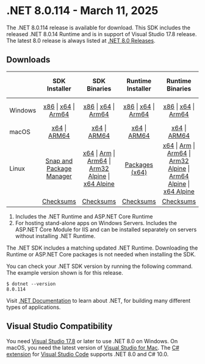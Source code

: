 # .NET 8.0.114 - March 11, 2025

The .NET 8.0.114 release is available for download. This SDK includes the released .NET 8.0.14 Runtime and is in support of Visual Studio 17.8 release. The latest 8.0 release is always listed at [.NET 8.0 Releases](../README.md).

## Downloads

|           | SDK Installer                        | SDK Binaries                 | Runtime Installer                                        | Runtime Binaries                                 | ASP.NET Core Runtime           |Windows Desktop Runtime          |
| --------- | :------------------------------------------:     | :----------------------:                 | :---------------------------:                            | :-------------------------:                      | :-----------------:            | :-----------------:            |
| Windows   | [x86][dotnet-sdk-win-x86.exe] \| [x64][dotnet-sdk-win-x64.exe] \| [Arm64][dotnet-sdk-win-arm64.exe] | [x86][dotnet-sdk-win-x86.zip] \| [x64][dotnet-sdk-win-x64.zip] \|  [Arm64][dotnet-sdk-win-arm64.zip] | [x86][dotnet-runtime-win-x86.exe] \| [x64][dotnet-runtime-win-x64.exe] \| [Arm64][dotnet-runtime-win-arm64.exe] | [x86][dotnet-runtime-win-x86.zip] \| [x64][dotnet-runtime-win-x64.zip] \| [Arm64][dotnet-runtime-win-arm64.zip] | [x86][aspnetcore-runtime-win-x86.exe] \| [x64][aspnetcore-runtime-win-x64.exe] \| [Hosting Bundle][dotnet-hosting-win.exe] | [x86][windowsdesktop-runtime-win-x86.exe] \| [x64][windowsdesktop-runtime-win-x64.exe] \| [Arm64][windowsdesktop-runtime-win-arm64.exe] |
| macOS     | [x64][dotnet-sdk-osx-x64.pkg] \| [ARM64][dotnet-sdk-osx-arm64.pkg] | [x64][dotnet-sdk-osx-x64.tar.gz] \| [ARM64][dotnet-sdk-osx-arm64.tar.gz]  | [x64][dotnet-runtime-osx-x64.pkg] \| [ARM64][dotnet-runtime-osx-arm64.pkg] | [x64][dotnet-runtime-osx-x64.tar.gz] \| [ARM64][dotnet-runtime-osx-arm64.tar.gz]| [x64][aspnetcore-runtime-osx-x64.tar.gz] \| [ARM64][aspnetcore-runtime-osx-arm64.tar.gz] | - |
| Linux     |  [Snap and Package Manager](../install-linux.md)  | [x64][dotnet-sdk-linux-x64.tar.gz] \| [Arm][dotnet-sdk-linux-arm.tar.gz]  \| [Arm64][dotnet-sdk-linux-arm64.tar.gz] \| [Arm32 Alpine][dotnet-sdk-linux-musl-arm.tar.gz]  \| [x64 Alpine][dotnet-sdk-linux-musl-x64.tar.gz] | [Packages (x64)][linux-packages] | [x64][dotnet-runtime-linux-x64.tar.gz] \| [Arm][dotnet-runtime-linux-arm.tar.gz] \| [Arm64][dotnet-runtime-linux-arm64.tar.gz] \| [Arm32 Alpine][dotnet-runtime-linux-musl-arm.tar.gz] \| [Arm64 Alpine][dotnet-runtime-linux-musl-arm64.tar.gz] \| [x64 Alpine][dotnet-runtime-linux-musl-x64.tar.gz]  | [x64][aspnetcore-runtime-linux-x64.tar.gz]  \| [Arm][aspnetcore-runtime-linux-arm.tar.gz] \| [Arm64][aspnetcore-runtime-linux-arm64.tar.gz] \| [x64 Alpine][aspnetcore-runtime-linux-musl-x64.tar.gz] | - |
|  | [Checksums][checksums-sdk]                             | [Checksums][checksums-sdk]                                      | [Checksums][checksums-runtime]                             | [Checksums][checksums-runtime]  | [Checksums][checksums-runtime]  | [Checksums][checksums-runtime] |

1. Includes the .NET Runtime and ASP.NET Core Runtime
2. For hosting stand-alone apps on Windows Servers. Includes the ASP.NET Core Module for IIS and can be installed separately on servers without installing .NET Runtime.

The .NET SDK includes a matching updated .NET Runtime. Downloading the Runtime or ASP.NET Core packages is not needed when installing the SDK.

You can check your .NET SDK version by running the following command. The example version shown is for this release.

```console
$ dotnet --version
8.0.114
```

Visit [.NET Documentation](https://learn.microsoft.com/dotnet/) to learn about .NET, for building many different types of applications.

## Visual Studio Compatibility

You need [Visual Studio 17.8](https://visualstudio.microsoft.com) or later to use .NET 8.0 on Windows. On macOS, you need the latest version of [Visual Studio for Mac](https://visualstudio.microsoft.com/vs/mac/). The [C# extension](https://code.visualstudio.com/docs/languages/dotnet) for [Visual Studio Code](https://code.visualstudio.com/) supports .NET 8.0 and C# 10.0.

[checksums-runtime]: https://builds.dotnet.microsoft.com/dotnet/checksums/8.0.14-sha.txt
[checksums-sdk]: https://builds.dotnet.microsoft.com/dotnet/checksums/8.0.14-sha.txt

[linux-packages]: ../install-linux.md

[//]: # ( Runtime 8.0.14)
[dotnet-runtime-linux-arm.tar.gz]: https://download.visualstudio.microsoft.com/download/pr/c3eae65b-60c5-4f4c-b466-e2671fa9e044/ca57cc875f7991917e6542fa404e94a9/dotnet-runtime-8.0.14-linux-arm.tar.gz
[dotnet-runtime-linux-arm64.tar.gz]: https://download.visualstudio.microsoft.com/download/pr/0e0083e7-0829-4d6b-ae47-6954508bb545/47c8c96704206348f8aced67d9f5552b/dotnet-runtime-8.0.14-linux-arm64.tar.gz
[dotnet-runtime-linux-musl-arm.tar.gz]: https://download.visualstudio.microsoft.com/download/pr/b88a6ecc-0c4b-4a7d-8132-f8721d61894b/0d3709409cc78b35be63a2f1af83d71b/dotnet-runtime-8.0.14-linux-musl-arm.tar.gz
[dotnet-runtime-linux-musl-arm64.tar.gz]: https://download.visualstudio.microsoft.com/download/pr/4017f053-7dfe-482b-a7d8-7302765e1753/61b9df3ac4ca545508eec68556c4ee1b/dotnet-runtime-8.0.14-linux-musl-arm64.tar.gz
[dotnet-runtime-linux-musl-x64.tar.gz]: https://download.visualstudio.microsoft.com/download/pr/3bd37eef-8186-4ffb-bd71-5385d93463c6/76615b9cbf7057ab7a57dc661c28a4f4/dotnet-runtime-8.0.14-linux-musl-x64.tar.gz
[dotnet-runtime-linux-x64.tar.gz]: https://download.visualstudio.microsoft.com/download/pr/a52595b3-f025-4bcd-a3fe-b6091e276d76/4c0d27fd34b79bf7c21ba401b84c76e4/dotnet-runtime-8.0.14-linux-x64.tar.gz
[dotnet-runtime-osx-arm64.pkg]: https://download.visualstudio.microsoft.com/download/pr/7ab5a9d0-b6ef-46ff-ad1b-9c3a29864056/76c1db11772e3c0a2f41d740d6712815/dotnet-runtime-8.0.14-osx-arm64.pkg
[dotnet-runtime-osx-arm64.tar.gz]: https://download.visualstudio.microsoft.com/download/pr/20e4640c-f87c-4371-97e2-68937dacd3f7/7a0ed049cb85070c9babb409cd0106f5/dotnet-runtime-8.0.14-osx-arm64.tar.gz
[dotnet-runtime-osx-x64.pkg]: https://download.visualstudio.microsoft.com/download/pr/07dd0e46-dfff-4a1c-b4d7-ebac5793a3e5/05c2421206e509ccb661f7ab21931405/dotnet-runtime-8.0.14-osx-x64.pkg
[dotnet-runtime-osx-x64.tar.gz]: https://download.visualstudio.microsoft.com/download/pr/521020c8-7a44-4b39-b34d-8c82b1b8a5b0/d5e9928ff69dcc6b2c491fc87853109f/dotnet-runtime-8.0.14-osx-x64.tar.gz
[dotnet-runtime-win-arm64.exe]: https://download.visualstudio.microsoft.com/download/pr/a044fd8e-f2b7-4e80-9bb1-a864b825559b/dc14efcde92a73b9bbb0a9c988cc45d1/dotnet-runtime-8.0.14-win-arm64.exe
[dotnet-runtime-win-arm64.zip]: https://download.visualstudio.microsoft.com/download/pr/72c29a97-7b76-49ba-9826-44f7be38f1c4/47e77fb726e7d992fc211bff1d24285d/dotnet-runtime-8.0.14-win-arm64.zip
[dotnet-runtime-win-x64.exe]: https://download.visualstudio.microsoft.com/download/pr/d90eedfa-ee55-4748-b672-9f01fdc5cba7/6fe60c798e09d343e9ed7621d094eba3/dotnet-runtime-8.0.14-win-x64.exe
[dotnet-runtime-win-x64.zip]: https://download.visualstudio.microsoft.com/download/pr/c150ceab-27e2-489e-94e1-a3c55d13a07f/41fe3d1d9850f0d8140d1d38cd84b04c/dotnet-runtime-8.0.14-win-x64.zip
[dotnet-runtime-win-x86.exe]: https://download.visualstudio.microsoft.com/download/pr/9aef7147-df1a-4ff5-8454-e5c45496daf4/13628738c789e1e9ec9ae2228f781a0e/dotnet-runtime-8.0.14-win-x86.exe
[dotnet-runtime-win-x86.zip]: https://download.visualstudio.microsoft.com/download/pr/7a262553-6cae-43b9-bb40-016a4cf90b14/bc16037f0887fde8dbf00f86c8825bbc/dotnet-runtime-8.0.14-win-x86.zip

[//]: # ( WindowsDesktop 8.0.14)
[windowsdesktop-runtime-win-arm64.exe]: https://download.visualstudio.microsoft.com/download/pr/b92fa275-5918-4e49-b131-21206ddaf3d3/052e1bf0aff5eabc1cfa89bea0b920f4/windowsdesktop-runtime-8.0.14-win-arm64.exe
[windowsdesktop-runtime-win-arm64.zip]: https://download.visualstudio.microsoft.com/download/pr/f08b1c16-9b4c-4320-b7e7-6a1d021410ca/b8444ceb35777c78b890927aece42a69/windowsdesktop-runtime-8.0.14-win-arm64.zip
[windowsdesktop-runtime-win-x64.exe]: https://download.visualstudio.microsoft.com/download/pr/64760cc4-228f-48e4-b57d-55f882dedc69/b181f927cb937ef06fbb6eb41e81fbd0/windowsdesktop-runtime-8.0.14-win-x64.exe
[windowsdesktop-runtime-win-x64.zip]: https://download.visualstudio.microsoft.com/download/pr/8fdce37d-fccb-4696-87f5-be381c711b6d/7ac28a87580a09b3696ef8af6901b26b/windowsdesktop-runtime-8.0.14-win-x64.zip
[windowsdesktop-runtime-win-x86.exe]: https://download.visualstudio.microsoft.com/download/pr/882d76b3-fd56-4808-a933-a3e3e30d0ccc/9b7d6a303a276deb808466a0fc8d52e6/windowsdesktop-runtime-8.0.14-win-x86.exe
[windowsdesktop-runtime-win-x86.zip]: https://download.visualstudio.microsoft.com/download/pr/c58be3da-f0c2-4f38-a3c7-752503b2406c/3269faf25dcba86f7ba1a39252fe28d0/windowsdesktop-runtime-8.0.14-win-x86.zip

[//]: # ( ASP 8.0.14)
[aspnetcore-runtime-linux-arm.tar.gz]: https://download.visualstudio.microsoft.com/download/pr/8e39953f-874d-4d34-a41d-2f0f761d9657/0ecb320781f83fb3a94620e1dae6fe27/aspnetcore-runtime-8.0.14-linux-arm.tar.gz
[aspnetcore-runtime-linux-arm64.tar.gz]: https://download.visualstudio.microsoft.com/download/pr/c7cf0f96-e75f-4376-9f4b-fb10b2129d0b/a0eeda2100a9fd1858b95c8d9267fa51/aspnetcore-runtime-8.0.14-linux-arm64.tar.gz
[aspnetcore-runtime-linux-musl-arm.tar.gz]: https://download.visualstudio.microsoft.com/download/pr/9a764ede-3005-4614-b89c-596c4edd9817/c0d09b9f210a508b88f060761bc7e055/aspnetcore-runtime-8.0.14-linux-musl-arm.tar.gz
[aspnetcore-runtime-linux-musl-arm64.tar.gz]: https://download.visualstudio.microsoft.com/download/pr/6051d61d-3546-43c3-a3a5-891b057dd240/59190faa572d9d8e6140e59b4da88787/aspnetcore-runtime-8.0.14-linux-musl-arm64.tar.gz
[aspnetcore-runtime-linux-musl-x64.tar.gz]: https://download.visualstudio.microsoft.com/download/pr/5de0c7c1-feed-4f36-9207-fe89719ea60d/6504c97a7a7ef10c9966216e1ba2eeac/aspnetcore-runtime-8.0.14-linux-musl-x64.tar.gz
[aspnetcore-runtime-linux-x64.tar.gz]: https://download.visualstudio.microsoft.com/download/pr/b901af61-a4e5-41db-9402-f6a035bf3ffc/af3e800d44ced22133fd88f8b7bc4ac0/aspnetcore-runtime-8.0.14-linux-x64.tar.gz
[aspnetcore-runtime-osx-arm64.tar.gz]: https://download.visualstudio.microsoft.com/download/pr/f9e2d7a3-eb31-4caa-a9b3-df82114818be/05f85cfb2520e3f3a69ecb399d4533f6/aspnetcore-runtime-8.0.14-osx-arm64.tar.gz
[aspnetcore-runtime-osx-x64.tar.gz]: https://download.visualstudio.microsoft.com/download/pr/04d7eaa1-cc07-4462-96fc-e0773f598da9/5936bc22cd233400d9d9244ecffb6b56/aspnetcore-runtime-8.0.14-osx-x64.tar.gz
[aspnetcore-runtime-win-arm64.exe]: https://download.visualstudio.microsoft.com/download/pr/24c4b784-49c3-4c19-901e-768ebba689c0/e4bc9d72deca91ec62451271c2fd1ff9/aspnetcore-runtime-8.0.14-win-arm64.exe
[aspnetcore-runtime-win-arm64.zip]: https://download.visualstudio.microsoft.com/download/pr/11100879-a288-425b-bb7e-7b95f0fab2b1/23ce8082e0744aa2a5bb992c0abf2c88/aspnetcore-runtime-8.0.14-win-arm64.zip
[aspnetcore-runtime-win-x64.exe]: https://download.visualstudio.microsoft.com/download/pr/a7fc411f-5e74-413b-af70-d2d65048f29b/e078a632c531013c962174a24611e5b3/aspnetcore-runtime-8.0.14-win-x64.exe
[aspnetcore-runtime-win-x64.zip]: https://download.visualstudio.microsoft.com/download/pr/7bb3fa1e-d62a-4bff-a857-b0232249e42c/0906acc6653a5f3fc5848d4e58af16ac/aspnetcore-runtime-8.0.14-win-x64.zip
[aspnetcore-runtime-win-x86.exe]: https://download.visualstudio.microsoft.com/download/pr/62a830a9-9853-4afb-b23e-d0e35039ce86/6f7455b2509928536299f6b75c00633b/aspnetcore-runtime-8.0.14-win-x86.exe
[aspnetcore-runtime-win-x86.zip]: https://download.visualstudio.microsoft.com/download/pr/a260566e-12c5-4cb8-ac92-415fffeeebeb/896d5dd0fcfb5f3f77a59b5acae09723/aspnetcore-runtime-8.0.14-win-x86.zip
[aspnetcore-runtime-composite-linux-arm.tar.gz]: https://download.visualstudio.microsoft.com/download/pr/fc8f9a52-5a86-41bf-84c9-c83c4ab9b9f3/68904f4b440149480c1c26ba78ca7efc/aspnetcore-runtime-composite-8.0.14-linux-arm.tar.gz
[aspnetcore-runtime-composite-linux-arm64.tar.gz]: https://download.visualstudio.microsoft.com/download/pr/8c2edc4c-4d9f-467b-ac33-7bddefb1281b/2eb042c8133e2d30afd6c689f844a7df/aspnetcore-runtime-composite-8.0.14-linux-arm64.tar.gz
[aspnetcore-runtime-composite-linux-musl-arm.tar.gz]: https://download.visualstudio.microsoft.com/download/pr/7b2b65b7-29e9-48d9-a4b3-41397d222196/65e710d09cc39b4dc20b8c20cf380f32/aspnetcore-runtime-composite-8.0.14-linux-musl-arm.tar.gz
[aspnetcore-runtime-composite-linux-musl-arm64.tar.gz]: https://download.visualstudio.microsoft.com/download/pr/9ae46473-9433-4b8b-9ad6-9adf29e0a2f1/902290bbe283e2fcd4992ab811849f46/aspnetcore-runtime-composite-8.0.14-linux-musl-arm64.tar.gz
[aspnetcore-runtime-composite-linux-musl-x64.tar.gz]: https://download.visualstudio.microsoft.com/download/pr/0eec36cf-c4dc-422a-8c80-7e478f80365c/aff34191689a52740cd7fcaa3026ab4e/aspnetcore-runtime-composite-8.0.14-linux-musl-x64.tar.gz
[aspnetcore-runtime-composite-linux-x64.tar.gz]: https://download.visualstudio.microsoft.com/download/pr/48378d22-e505-470d-a03b-ea072eda6095/6d26fabe2af9604fae26dc4116b862e0/aspnetcore-runtime-composite-8.0.14-linux-x64.tar.gz
[dotnet-hosting-win.exe]: https://download.visualstudio.microsoft.com/download/pr/fdec46ca-0355-4fa5-a0fb-a7b798d24957/c44beca075d298a722ff18adbfad3b81/dotnet-hosting-8.0.14-win.exe

[//]: # ( SDK 8.0.114)
[dotnet-sdk-linux-arm.tar.gz]: https://download.visualstudio.microsoft.com/download/pr/453bbcc5-ef26-41a6-8403-fb99df41967f/30d5b7c86194120a07f06648ff1b7f07/dotnet-sdk-8.0.114-linux-arm.tar.gz
[dotnet-sdk-linux-arm64.tar.gz]: https://download.visualstudio.microsoft.com/download/pr/a3897862-f00f-444e-9481-f29be3fe659d/af3fa901741428a9c313bf1e6228e331/dotnet-sdk-8.0.114-linux-arm64.tar.gz
[dotnet-sdk-linux-musl-arm.tar.gz]: https://download.visualstudio.microsoft.com/download/pr/f3ec51aa-e1b8-46bb-9985-c0bd38621c7b/a99f10edc0159e8a0786ccad88d10aa8/dotnet-sdk-8.0.114-linux-musl-arm.tar.gz
[dotnet-sdk-linux-musl-arm64.tar.gz]: https://download.visualstudio.microsoft.com/download/pr/10c607da-0f3d-4bb2-b4a0-a9c527af3f2a/698bd6321bd97e5341216c7c55716211/dotnet-sdk-8.0.114-linux-musl-arm64.tar.gz
[dotnet-sdk-linux-musl-x64.tar.gz]: https://download.visualstudio.microsoft.com/download/pr/d9d512c3-56ad-447a-8faa-fa88f610d0d1/8a0903b787f23367bcda7117e40d81e2/dotnet-sdk-8.0.114-linux-musl-x64.tar.gz
[dotnet-sdk-linux-x64.tar.gz]: https://download.visualstudio.microsoft.com/download/pr/10e08991-55ed-4dc9-bd12-9cfcf0339ce3/a7741b1daf778ad47d23d49005d8943a/dotnet-sdk-8.0.114-linux-x64.tar.gz
[dotnet-sdk-osx-arm64.pkg]: https://download.visualstudio.microsoft.com/download/pr/315f2359-b3f9-400d-9bc4-623d1c1b44bd/68cb9c24db285a1c0c59ad121a16006b/dotnet-sdk-8.0.114-osx-arm64.pkg
[dotnet-sdk-osx-arm64.tar.gz]: https://download.visualstudio.microsoft.com/download/pr/0d2377b6-74e6-4436-b1fb-17f0164647bd/24ac4b3ba73854a076fbb0f99d950ffc/dotnet-sdk-8.0.114-osx-arm64.tar.gz
[dotnet-sdk-osx-x64.pkg]: https://download.visualstudio.microsoft.com/download/pr/9331c534-6205-46c8-9ad0-d474cfcc83cf/e63d8ffd6a9b83c09068dcc5d35fc62f/dotnet-sdk-8.0.114-osx-x64.pkg
[dotnet-sdk-osx-x64.tar.gz]: https://download.visualstudio.microsoft.com/download/pr/24801e69-6505-46c5-a0fc-b45c0a61f939/8e62bcf58dc67014684e15c0cf03ce0e/dotnet-sdk-8.0.114-osx-x64.tar.gz
[dotnet-sdk-win-arm64.exe]: https://download.visualstudio.microsoft.com/download/pr/20a97714-d52d-4acb-9e83-7b80d460a4c4/8b8f5ad05e8d6836024fdeff937dd1ce/dotnet-sdk-8.0.114-win-arm64.exe
[dotnet-sdk-win-arm64.zip]: https://download.visualstudio.microsoft.com/download/pr/e00068ea-cc76-4495-91cc-60f332b220b5/1d4f65781898e2837cca06f4a60a7a9a/dotnet-sdk-8.0.114-win-arm64.zip
[dotnet-sdk-win-x64.exe]: https://download.visualstudio.microsoft.com/download/pr/c482f6db-599f-41dd-8978-edadf92703af/82d6c1acc7a18e67ff0758a766f2349b/dotnet-sdk-8.0.114-win-x64.exe
[dotnet-sdk-win-x64.zip]: https://download.visualstudio.microsoft.com/download/pr/9dcc7ee0-07aa-40a7-a2c7-34ece4cb87fb/af81a3e8747ca929859c5e022ae7aa80/dotnet-sdk-8.0.114-win-x64.zip
[dotnet-sdk-win-x86.exe]: https://download.visualstudio.microsoft.com/download/pr/078c8766-1e68-4699-b580-c6f5a7919b13/11bf4ba262bcba3f6c2fb4a80438c3ea/dotnet-sdk-8.0.114-win-x86.exe
[dotnet-sdk-win-x86.zip]: https://download.visualstudio.microsoft.com/download/pr/5cab7cda-82b6-4537-b8e1-8feffae1148e/34bb08475aed46b4c4dab2be24823e19/dotnet-sdk-8.0.114-win-x86.zip
